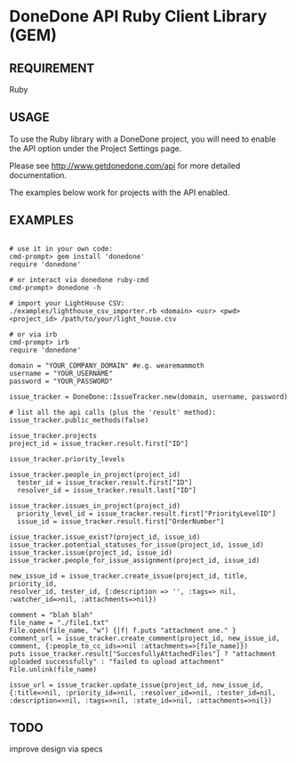 # DoneDone API Ruby Client Library (GEM)

## REQUIREMENT
Ruby

## USAGE
To use the Ruby library with a DoneDone project, you will need to enable the API option under the Project Settings page.

Please see http://www.getdonedone.com/api for more detailed documentation.

The examples below work for projects with the API enabled.


## EXAMPLES
```

# use it in your own code:
cmd-prompt> gem install 'donedone'
require 'donedone'

# or interact via donedone ruby-cmd
cmd-prompt> donedone -h

# import your LightHouse CSV:
./examples/lighthouse_csv_importer.rb <domain> <usr> <pwd> <project_id> /path/to/your/light_house.csv

# or via irb
cmd-prompt> irb
require 'donedone'

domain = "YOUR_COMPANY_DOMAIN" #e.g. wearemammoth
username = "YOUR_USERNAME"
password = "YOUR_PASSWORD"

issue_tracker = DoneDone::IssueTracker.new(domain, username, password)

# list all the api calls (plus the 'result' method):
issue_tracker.public_methods(false)

issue_tracker.projects
project_id = issue_tracker.result.first["ID"]

issue_tracker.priority_levels

issue_tracker.people_in_project(project_id)
  tester_id = issue_tracker.result.first["ID"]
  resolver_id = issue_tracker.result.last["ID"]

issue_tracker.issues_in_project(project_id)
  priority_level_id = issue_tracker.result.first["PriorityLevelID"]
  issue_id = issue_tracker.result.first["OrderNumber"]

issue_tracker.issue_exist?(project_id, issue_id)
issue_tracker.potential_statuses_for_issue(project_id, issue_id)
issue_tracker.issue(project_id, issue_id)
issue_tracker.people_for_issue_assignment(project_id, issue_id)

new_issue_id = issue_tracker.create_issue(project_id, title, priority_id,
resolver_id, tester_id, {:description => '', :tags=> nil, :watcher_id=>nil, :attachments=>nil})

comment = "blah blah"
file_name = "./file1.txt"
File.open(file_name, "w") {|f| f.puts "attachment one." }
comment_url = issue_tracker.create_comment(project_id, new_issue_id, comment, {:people_to_cc_ids=>nil :attachments=>[file_name]})
puts issue_tracker.result["SuccesfullyAttachedFiles"] ? "attachment uploaded successfully" : "failed to upload attachment"
File.unlink(file_name)

issue_url = issue_tracker.update_issue(project_id, new_issue_id, {:title=>nil, :priority_id=>nil, :resolver_id=>nil, :tester_id=nil, :description=>nil, :tags=>nil, :state_id=>nil, :attachments=>nil})

```

## TODO
improve design via specs
